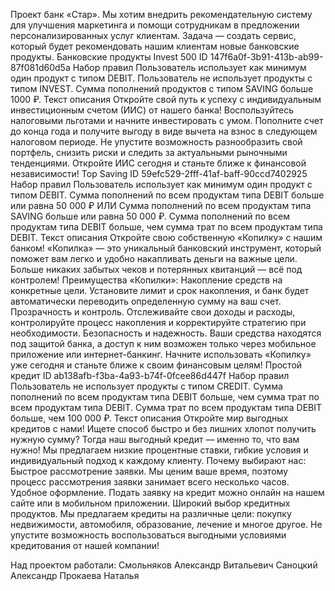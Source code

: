 Проект банк «Стар».
Мы хотим внедрить рекомендательную систему для улучшения маркетинга и помощи сотрудникам в предложении персонализированных услуг клиентам.
Задача — создать сервис, который будет рекомендовать нашим клиентам новые банковские продукты.
Банковские продукты
Invest 500 
ID 
 147f6a0f-3b91-413b-ab99-87f081d60d5a 
Набор правил 
Пользователь использует как минимум один продукт с типом DEBIT. 
Пользователь не использует продукты с типом INVEST. 
Сумма пополнений продуктов с типом SAVING больше 1000 ₽. 
Текст описания
Откройте свой путь к успеху с индивидуальным инвестиционным счетом (ИИС) от нашего банка! Воспользуйтесь налоговыми льготами и начните инвестировать с умом. Пополните счет до конца года и получите выгоду в виде вычета на взнос в следующем налоговом периоде. Не упустите возможность разнообразить свой портфель, снизить риски и следить за актуальными рыночными тенденциями. Откройте ИИС сегодня и станьте ближе к финансовой независимости!
Top Saving 
ID 
59efc529-2fff-41af-baff-90ccd7402925 
Набор правил 
Пользователь использует как минимум один продукт с типом DEBIT. 
Сумма пополнений по всем продуктам типа DEBIT больше или равна 50 000 ₽ ИЛИ Сумма пополнений по всем продуктам типа SAVING больше или равна 50 000 ₽. 
Сумма пополнений по всем продуктам типа DEBIT больше, чем сумма трат по всем продуктам типа DEBIT.
 Текст описания
Откройте свою собственную «Копилку» с нашим банком! «Копилка» — это уникальный банковский инструмент, который поможет вам легко и удобно накапливать деньги на важные цели. Больше никаких забытых чеков и потерянных квитанций — всё под контролем!
Преимущества «Копилки»: Накопление средств на конкретные цели. Установите лимит и срок накопления, и банк будет автоматически переводить определенную сумму на ваш счет. Прозрачность и контроль. Отслеживайте свои доходы и расходы, контролируйте процесс накопления и корректируйте стратегию при необходимости. Безопасность и надежность. Ваши средства находятся под защитой банка, а доступ к ним возможен только через мобильное приложение или интернет-банкинг. Начните использовать «Копилку» уже сегодня и станьте ближе к своим финансовым целям!
Простой кредит
ID 
 ab138afb-f3ba-4a93-b74f-0fcee86d447f 
Набор правил 
Пользователь не использует продукты с типом CREDIT. Сумма пополнений по всем продуктам типа DEBIT больше, чем сумма трат по всем продуктам типа DEBIT. Сумма трат по всем продуктам типа DEBIT больше, чем 100 000 ₽. 
Текст описания 
Откройте мир выгодных кредитов с нами!
Ищете способ быстро и без лишних хлопот получить нужную сумму? Тогда наш выгодный кредит — именно то, что вам нужно! Мы предлагаем низкие процентные ставки, гибкие условия и индивидуальный подход к каждому клиенту. Почему выбирают нас: Быстрое рассмотрение заявки. Мы ценим ваше время, поэтому процесс рассмотрения заявки занимает всего несколько часов. Удобное оформление. Подать заявку на кредит можно онлайн на нашем сайте или в мобильном приложении. Широкий выбор кредитных продуктов. Мы предлагаем кредиты на различные цели: покупку недвижимости, автомобиля, образование, лечение и многое другое. Не упустите возможность воспользоваться выгодными условиями кредитования от нашей компании!


Над проектом работали:
Смольняков Александр Витальевич
Саноцкий Александр
Прокаева Наталья
